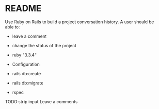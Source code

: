 # README

Use Ruby on Rails to build a project conversation history. A user should be able to:

* leave a comment
* change the status of the project


* ruby "3.3.4"

* Configuration

* rails db:create

* rails db:migrate

* rspec

TODO
strip input
Leave a comments
